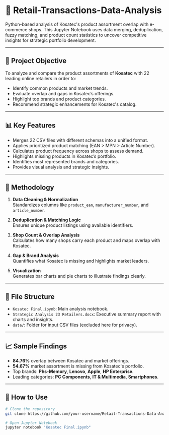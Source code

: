 # 🛒 Retail-Transactions-Data-Analysis

Python-based analysis of Kosatec's product assortment overlap with e-commerce shops. This Jupyter Notebook uses data merging, deduplication, fuzzy matching, and product count statistics to uncover competitive insights for strategic portfolio development.

---

## 📌 Project Objective

To analyze and compare the product assortments of **Kosatec** with 22 leading online retailers in order to:
- Identify common products and market trends.
- Evaluate overlap and gaps in Kosatec’s offerings.
- Highlight top brands and product categories.
- Recommend strategic enhancements for Kosatec's catalog.

---

## 📊 Key Features

- Merges 22 CSV files with different schemas into a unified format.
- Applies prioritized product matching (EAN > MPN > Article Number).
- Calculates product frequency across shops to assess demand.
- Highlights missing products in Kosatec’s portfolio.
- Identifies most represented brands and categories.
- Provides visual analysis and strategic insights.

---

## 🧪 Methodology

1. **Data Cleaning & Normalization**  
   Standardizes columns like `product_ean`, `manufacturer_number`, and `article_number`.

2. **Deduplication & Matching Logic**  
   Ensures unique product listings using available identifiers.

3. **Shop Count & Overlap Analysis**  
   Calculates how many shops carry each product and maps overlap with Kosatec.

4. **Gap & Brand Analysis**  
   Quantifies what Kosatec is missing and highlights market leaders.

5. **Visualization**  
   Generates bar charts and pie charts to illustrate findings clearly.

---

## 📂 File Structure

- `Kosatec Final.ipynb`: Main analysis notebook.
- `Strategic Analysis 23 Retailers.docx`: Executive summary report with charts and insights.
- `data/`: Folder for input CSV files (excluded here for privacy).

---

## 📈 Sample Findings

- **84.76%** overlap between Kosatec and market offerings.
- **54.67%** market assortment is missing from Kosatec's portfolio.
- Top brands: **Phs-Memory**, **Lenovo**, **Apple**, **HP Enterprise**.
- Leading categories: **PC Components**, **IT & Multimedia**, **Smartphones**.

---

## 🚀 How to Use

```bash
# Clone the repository
git clone https://github.com/your-username/Retail-Transactions-Data-Analysis.git

# Open Jupyter Notebook
jupyter notebook "Kosatec Final.ipynb"
